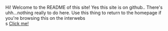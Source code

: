 Hi! Welcome to the README of this site! Yes this site is on github.. There's uhh...nothing really to do here. Use this thing to return to the homepage if you're browsing this on the interwebs
<br />s
<a href="/index.html">Click me!</a>
